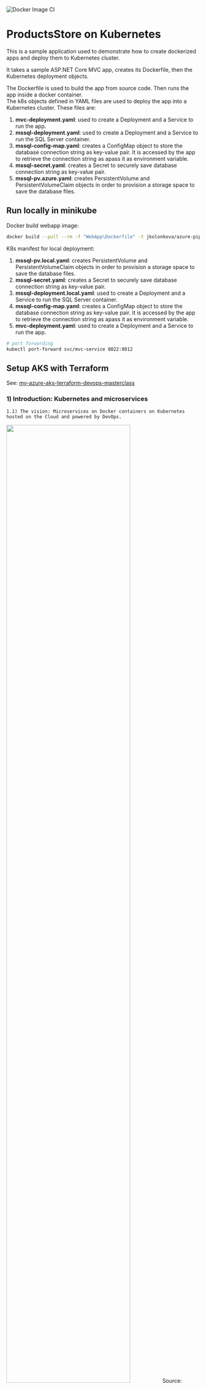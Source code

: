 ![Docker Image CI](https://github.com/yashak/azure-pipelines-ProductsStoreOnKubernetes/workflows/Docker%20Image%20CI/badge.svg)

# ProductsStore on Kubernetes

This is a sample application used to demonstrate how to create dockerized apps and deploy them to Kubernetes cluster.  

It takes a sample ASP.NET Core MVC app, creates its Dockerfile, then the Kubernetes deployment objects.  

The Dockerfile is used to build the app from source code. Then runs the app inside a docker container.  
The k8s objects defined in YAML files are used to deploy the app into a Kubernetes cluster. These files are:  

1) **mvc-deployment.yaml**: used to create a Deployment and a Service to run the app.  
2) **mssql-deployment.yaml**: used to create a Deployment and a Service to run the SQL Server container.  
3) **mssql-config-map.yaml**: creates a ConfigMap object to store the database connection string as key-value pair. It is accessed by the app to retrieve the connection string as apass it as environment variable.  
4) **mssql-secret.yaml**: creates a Secret to securely save database connection string as key-value pair.  
5) **mssql-pv.azure.yaml**: creates PersistentVolume and PersistentVolumeClaim objects in order to provision a storage space to save the database files.  

## Run locally in minikube

Docker build webapp image:

```bash
docker build --pull --rm -f "WebApp\Dockerfile" -t jkolonkova/azure-pipelines-productsstoreonkubernetes:87 "WebApp" 
```

K8s manifest for local deployment:

1) **mssql-pv.local.yaml**: creates PersistentVolume and PersistentVolumeClaim objects in order to provision a storage space to save the database files.  
2) **mssql-secret.yaml**: creates a Secret to securely save database connection string as key-value pair.  
3) **mssql-deployment.local.yaml**: used to create a Deployment and a Service to run the SQL Server container.  
4) **mssql-config-map.yaml**: creates a ConfigMap object to store the database connection string as key-value pair. It is accessed by the app to retrieve the connection string as apass it as environment variable.  
5) **mvc-deployment.yaml**: used to create a Deployment and a Service to run the app.  

```bash
# port forwarding
kubectl port-forward svc/mvc-service 8022:8012 
```

## Setup AKS with Terraform

See: [my-azure-aks-terraform-devops-masterclass](https://github.com/yashak/my-azure-aks-terraform-devops-masterclass/tree/main/01-Azure-AKS-Terraform)

### 1) Introduction: Kubernetes and microservices

    1.1) The vision: Microservices on Docker containers on Kubernetes hosted on the Cloud and powered by DevOps.

<img src="https://raw.githubusercontent.com/yashak/azure-pipelines-ProductsStoreOnKubernetes/main/images/k8s-architect.png?raw=true" width="80%"/>
Source: https://blog.nebrass.fr/playing-with-spring-boot-on-kubernetes/  

    1.2) Learn more about Kubernetes architecture:

<a href="https://www.youtube.com/watch?v=pR-UlYf61uA">
<img src="https://raw.githubusercontent.com/yashak/azure-pipelines-ProductsStoreOnKubernetes/main/images/k8s-explained.png?raw=true" width="80%"/>
</a>

    1.3) Learn more about Kubernetes objects: Deployment, Service, ConfigMap, Secret, PersistentVolume...

<a href="https://www.youtube.com/watch?v=HJ6F05Pm5mQ">
<img src="https://raw.githubusercontent.com/yashak/azure-pipelines-ProductsStoreOnKubernetes/main/images/k8s-objects.png?raw=true" width="80%"/>
</a>

### 2) Create docker container  

Inside the MvcApp folder, we have a sample ASP.NET Core MVC application that displays web pages and connects to a Database. The goal here is to run this application in a Docker container. For that, we need the **Dockerfile** which describes the instructions to build/compile app from source code and deploy it into a base image that have .NET Core SDK and Runtime.  

2.0) Install Docker into your machine
Make sure you have Docker installed and running in your machine: <a href="https://www.docker.com/products/docker-desktop">Docker Desktop</a>

2.1) Start Docker in your machine and check if it runs successfully by deploying a sample image called hello-world:  

```console  
$ docker run hello-world  
  Hello from Docker!  
  This message shows that your installation appears to be working correctly.    
2.2) Create Docker image  
$ cd MvcApp  
$ docker build .     # don't forget the dot at the end to configure thecontext!  
$ docker build --rm -f "Dockerfile" -t mvc-app:1.0 .   
2.3) List the created image  
$ docker images  
2.4) Run the created image  
$ docker run --rm -d -p 5555:80/tcp mvc-app:1.0   
2.5) List the running image  
$ docker ps  
2.6) Open browser on localhost:5555 and note how the app doesn't connect to database despite it is configured to!!  
2.7) Configure and start SQL Server on container  
$ docker run -e 'ACCEPT_EULA=Y' -e 'SA_PASSWORD=@Aa123456' -p 1433:1433 -d mcr.microsoft.com/mssql/server:2019-CU4-ubuntu-16.04  
```

### 3) Run the App using docker-compose

When dealing with multiple containers, Docker Compose becomes really useful. It allows to define the configuration in a single file. This file then will be used to build, deploy and stop all the images using docker-compose CLI. Open the **docker-compose.yaml** file. Note how we are defining 2 services: one to run the web app and a second one to deploy the database.  

```console
3.1) Build the Docker Compose file to create the images  
$ docker-compose build  
3.2) Run the Docker Compose file to run the created images  
$ docker-compose up  
  Starting sqldb-k8s     ... done  
  Starting mvcapp-k8s    ... done  
```

### 4) Push containers to Docker Hub  

Now that we have created the docker image in our machine, we want to deploy it into Kubernetes. But, Kubernetes should get that image through a Container Registry. Container Registry is a like a database for all our containers. We can use Azure ACR or Docker Hub... We'll continue with Docker Hub. Make sure you create a an account here <a href="https://hub.docker.com/">hub.docker.com</a> and take note of your Docker Hub ID (Registry name).  

```console
4.1) Create a variable to hold our Registry name  
$ $registry="REPLACE_WITH_YOUR_DOCKER_HUB_ID"  
4.2) Tag the image by appending the registry name  
$ docker tag mvc-app:1.0 $registry/mvc-app:1.0  
4.3) Login to Docker Hub and enter your login and password    
$ docker login  
4.4) Push the image into the registry  
$ docker push $registry/mvc-app:1.0  
4.5) Check your hub.docker.io, you should see the image uploaded into a repository
```

### 5) Deploy to Minikube/Kubernetes using the Dashboard  

```console
5.1) Start the Dashboard  
5.2) $ minikube start  
5.3) $ minikube dashboard  
```

### 6) Deploy to Kubernetes using Kubectl CLI  

```console
6.1) $ Kubectl run …  
6.2) $ kubectl get deployments  
6.3) $ kubectl get secrets  
6.4) $ kubectl get services  
```

### 7) Deploy to Kubernetes using configuration YAML files  

```console
7.1) $ kubectl apply -f mssql-secret.yaml  
     $ kubectl get secrets   
7.2) $ kubectl apply -f mssql-pv.azure.yaml  
     $ kubectl get pv  
7.3) $ kubectl apply -f mssql-deployment.yaml  
     $ kubectl get deployments  
7.4  $ kubectl apply -f mvc-deployment.azure.yaml  
     $ kubectl get deployments  
7.5) $ minikube config set memory 4096  # if we need to resize minikube  
7.6) $ kubectl delete services,deployments,pvc,secrets --all -n default
```

### 8) Create managed Kubernetes cluster in Azure using AKS  

```console
8.1) $ az group create \  
    --location westeurope \  
    --subscription "Microsoft Azure Sponsorship" \  
    --name aks-k8s-rg  
8.2) $ az aks create \  
    --generate-ssh-keys \  
    --subscription "Microsoft Azure Sponsorship" \  
    --node-count 1 \  
    --resource-group aks-k8s-rg \  
    --name aks-k8s   
8.3) $ az aks get-credentials \  
    --resource-group aks-k8s-rg \  
    --name aks-k8s \  
    --subscription "Microsoft Azure Sponsorship" 
  Merged "aks-k8s" as current context in /Users/houssem/.kube/config  
8.4) $ kubectl create clusterrolebinding kubernetes-dashboard \  
               --clusterrole=cluster-admin \  
               --serviceaccount=kube-system:kubernetes-dashboard  
8.5) $ az aks browse \
    --resource-group aks-k8s-rg \
    --name aks-k8s \
    --subscription "Microsoft Azure Sponsorship"  
```

### 9) Create the CI/CD pipelines for using Azure DevOps

<img src="https://raw.githubusercontent.com/yashak/azure-pipelines-ProductsStoreOnKubernetes/main/images/ci-cd-aks.png?raw=true"/>

 9.1) CI pipeline: builds the container and pushes it to docker hub.  
<img src="https://raw.githubusercontent.com/yashak/azure-pipelines-ProductsStoreOnKubernetes/main/images/kubernetes-ci.png?raw=true"/>

 9.2) CD pipeline: deploys the YAML manifest files into Kubernetes cluster.  
<img src="https://raw.githubusercontent.com/yashak/azure-pipelines-ProductsStoreOnKubernetes/main/images/kubernetes-cd.png?raw=true"/>

### 10) Discussion points  

scalability, health check, mounting volume, resource limits, service discovery, deploy with Helm...  

### 11) More resources

eShopOnContainers: <https://github.com/dotnet-architecture/eShopOnContainers>

<https://www.udemy.com/kubernetes-for-developers/>
Please email me if you want a free coupon :)  

<a href="https://www.udemy.com/kubernetes-for-developers/">
<img src="https://raw.githubusercontent.com/yashak/azure-pipelines-ProductsStoreOnKubernetes/main/images/udemy-courses.png?raw=true" width="90%"/>
</a>
